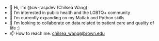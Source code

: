 - 👋 Hi, I’m @cw-raspdev (Chilsea Wang)
- 👀 I’m interested in public health and the LGBTQ+ community
- 🌱 I’m currently expanding on my Matlab and Python skills
- 💞️ I’m looking to collaborate on data related to patient care and quality of life :)
- 📫 How to reach me: chilsea_wang@brown.edu

<!---
cw-raspdev/cw-raspdev is a ✨ special ✨ repository because its `README.md` (this file) appears on your GitHub profile.
You can click the Preview link to take a look at your changes.
--->
